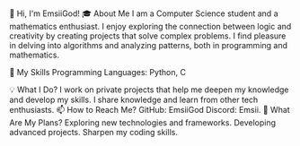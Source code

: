 👋 Hi, I'm EmsiiGod!
🎓 About Me
I am a Computer Science student and a mathematics enthusiast. I enjoy exploring the connection between logic and creativity by creating projects that solve complex problems. I find pleasure in delving into algorithms and analyzing patterns, both in programming and mathematics.

🔧 My Skills
Programming Languages: Python, C

💡 What I Do?
I work on private projects that help me deepen my knowledge and develop my skills.
I share knowledge and learn from other tech enthusiasts.
📫 How to Reach Me?
GitHub: EmsiiGod
Discord: Emsii.
🔭 What Are My Plans?
Exploring new technologies and frameworks.
Developing advanced projects.
Sharpen my coding skills.
